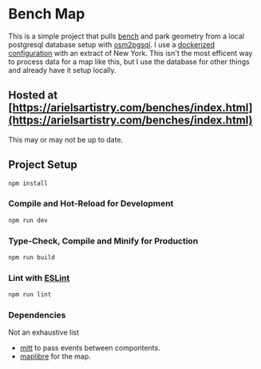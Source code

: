 # Bench Map

This is a simple project that pulls [bench](https://wiki.openstreetmap.org/wiki/Tag:amenity%3Dbench) and park geometry from a local postgresql database setup with [osm2pgsql](https://osm2pgsql.org/). I use a [dockerized configuration](https://github.com/akadouri/osm2pgsql-docker-quickstart) with an extract of New York. This isn't the most efficent way to process data for a map like this, but I use the database for other things and already have it setup locally.

## Hosted at [https://arielsartistry.com/benches/index.html](https://arielsartistry.com/benches/index.html)

This may or may not be up to date.

## Project Setup

```sh
npm install
```

### Compile and Hot-Reload for Development

```sh
npm run dev
```

### Type-Check, Compile and Minify for Production

```sh
npm run build
```

### Lint with [ESLint](https://eslint.org/)

```sh
npm run lint
```

### Dependencies

Not an exhaustive list

- [mitt](https://github.com/developit/mitt) to pass events between compontents.
- [maplibre](https://github.com/maplibre/maplibre-gl-js) for the map.
